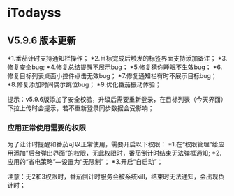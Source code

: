 # iTodayss


## V5.9.6 版本更新
*1.番茄计时支持通知栏操作；
*2.目标完成后触发的标签界面支持添加备注；
*3.修复安全bug;
*4.修复总结提醒不展示bug；
*5.修复猜你睡眠不生效bug；
*6.修复目标列表桌面小控件点击无效bug；
*7.修复通知栏有时不展示目标bug；
*8.修复添加时间偶尔跳位bug；
*9.优化番茄振动体验；

提示：v5.9.6版添加了安全校验，升级后需要重新登录，在目标列表（今天界面）下拉上传时会提示，若不重新登录同步数据会受影响；

### 应用正常使用需要的权限

为了让计时提醒和番茄可以正常使用，需要开启以下权限：
*1.在“权限管理”给应用添加”后台弹出界面”的权限，无此权限时，番茄倒计时结束无法弹框通知;
*2.应用的“省电策略”—设置为“无限制”；
*3.开启“自启动”；

注意：无2和3权限时，番茄倒计时服务会被系统kill，结束时无法通知，会出现负计时；


